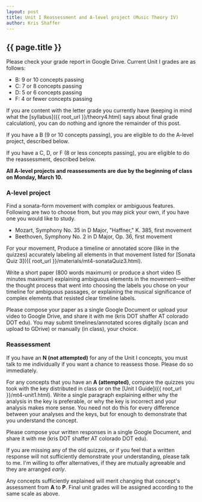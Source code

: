 ```yaml
---
layout: post
title: Unit I Reassessment and A-level project (Music Theory IV) 
author: Kris Shaffer
---
```


## {{ page.title }} ##

Please check your grade report in Google Drive. Current Unit I grades are as follows:

- B: 9 or 10 concepts passing  
- C: 7 or 8 concepts passing  
- D: 5 or 6 concepts passing  
- F: 4 or fewer concepts passing

If you are content with the letter grade you currently have (keeping in mind what the [syllabus]({{ root_url }}/theory4.html) says about final grade calculation), you can do nothing and ignore the remainder of this post.

If you have a B (9 or 10 concepts passing), you are eligible to do the A-level project, described below.

If you have a C, D, or F (8 or less concepts passing), you are eligible to do the reassessment, described below.

**All A-level projects and reassessments are due by the beginning of class on Monday, March 10.**

### A-level project ###

Find a sonata-form movement with complex or ambiguous features. Following are two to choose from, but you may pick your own, if you have one you would like to study.

- Mozart, Symphony No. 35 in D Major, "Haffner," K. 385, first movement  
- Beethoven, Symphony No. 2 in D Major, Op. 36, first movement  

For your movement, Produce a timeline or annotated score (like in the quizzes) accurately labeling all elements in that movement listed for [Sonata Quiz 3]({{ root_url }}/materials/mt4-sonataQuiz3.html).

Write a short paper (800 words maximum) or produce a short video (5 minutes maximum) explaining ambiguous elements in the movement—either the thought process that went into choosing the labels you chose on your timeline for ambiguous passages, or explaining the musical significance of complex elements that resisted clear timeline labels.

Please compose your paper as a single Google Document or upload your video to Google Drive, and share it with me (kris DOT shaffer AT colorado DOT edu). You may submit timelines/annotated scores digitally (scan and upload to GDrive) or manually (in class), your choice.

### Reassessment ###

If you have an **N (not attempted)** for any of the Unit I concepts, you must talk to me individually if you want a chance to reassess those. Please do so immediately.

For any concepts that you have an **A (attempted)**, compare the quizzes you took with the key distributed in class or on the [Unit I Guide]({{ root_url }}/mt4-unit1.html). Write a single paragraph explaining either why the analysis in the key is preferable, or why the key is incorrect and your analysis makes more sense. You need not do this for every difference between your analyses and the keys, but for enough to demonstrate that you understand the concept.

Please compose your written responses in a single Google Document, and share it with me (kris DOT shaffer AT colorado DOT edu).

If you are missing any of the old quizzes, or if you feel that a written response will not sufficiently demonstrate your understanding, please talk to me. I'm willing to offer alternatives, if they are mutually agreeable and they are arranged *early*.

Any concepts sufficiently explained will merit changing that concept's assessment from **A** to **P**. Final unit grades will be assigned according to the same scale as above.